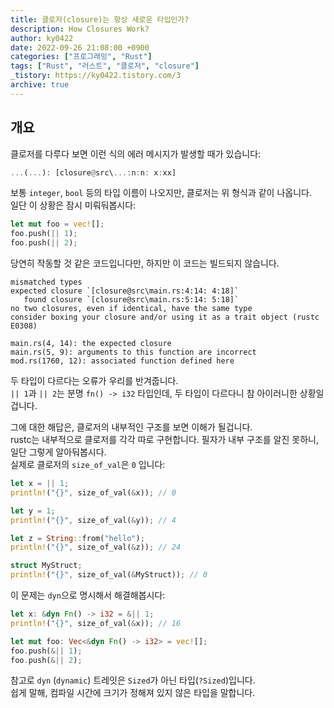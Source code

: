 ```yaml
---
title: 클로저(closure)는 항상 새로운 타입인가?
description: How Closures Work?
author: ky0422
date: 2022-09-26 21:08:00 +0900
categories: ["프로그래밍", "Rust"]
tags: ["Rust", "러스트", "클로저", "closure"]
_tistory: https://ky0422.tistory.com/3
archive: true
---
```


## 개요

클로저를 다루다 보면 이런 식의 에러 메시지가 발생할 때가 있습니다:

```rust
...(...): [closure@src\...:n:n: x:xx]
```

보통 `integer`, `bool` 등의 타입 이름이 나오지만, 클로저는 위 형식과 같이 나옵니다.  
일단 이 상황은 잠시 미뤄둬봅시다:

```rust
let mut foo = vec![];
foo.push(|| 1);
foo.push(|| 2);
```

당연히 작동할 것 같은 코드입니다만, 하지만 이 코드는 빌드되지 않습니다.

```
mismatched types
expected closure `[closure@src\main.rs:4:14: 4:18]`
   found closure `[closure@src\main.rs:5:14: 5:18]`
no two closures, even if identical, have the same type
consider boxing your closure and/or using it as a trait object (rustc E0308)

main.rs(4, 14): the expected closure
main.rs(5, 9): arguments to this function are incorrect
mod.rs(1760, 12): associated function defined here
```

두 타입이 다르다는 오류가 우리를 반겨줍니다.  
`|| 1`과 `|| 2`는 분명 `fn() -> i32` 타입인데, 두 타입이 다르다니 참 아이러니한 상황일겁니다.

그에 대한 해답은, 클로저의 내부적인 구조를 보면 이해가 될겁니다.  
rustc는 내부적으로 클로저를 각각 따로 구현합니다. 필자가 내부 구조를 알진 못하니, 일단 그렇게 알아둬봅시다.  
실제로 클로저의 `size_of_val`은 `0` 입니다:

```rust
let x = || 1;
println!("{}", size_of_val(&x)); // 0

let y = 1;
println!("{}", size_of_val(&y)); // 4

let z = String::from("hello");
println!("{}", size_of_val(&z)); // 24

struct MyStruct;
println!("{}", size_of_val(&MyStruct)); // 0
```

이 문제는 `dyn`으로 명시해서 해결해봅시다:

```rust
let x: &dyn Fn() -> i32 = &|| 1;
println!("{}", size_of_val(&x)); // 16
```

```rust
let mut foo: Vec<&dyn Fn() -> i32> = vec![];
foo.push(&|| 1);
foo.push(&|| 2);
```

참고로 `dyn` (`dynamic`) 트레잇은 `Sized`가 아닌 타입(`?Sized`)입니다.  
쉽게 말해, 컴파일 시간에 크기가 정해져 있지 않은 타입을 말합니다.
